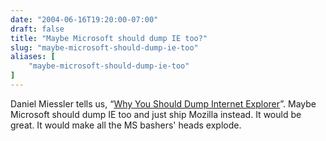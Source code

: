```yaml
---
date: "2004-06-16T19:20:00-07:00"
draft: false
title: "Maybe Microsoft should dump IE too?"
slug: "maybe-microsoft-should-dump-ie-too"
aliases: [
	"maybe-microsoft-should-dump-ie-too"
]
---
```

Daniel Miessler tells us, &#8220;<A href="http://channels.lockergnome.com/news/archives/20040615_why_you_should_dump_internet_explorer.phtml" target=_blank>Why You Should Dump Internet Explorer</A>&#8221;. Maybe Microsoft should dump IE too and just ship Mozilla instead. It would be great. It would make all the MS bashers' heads explode.
